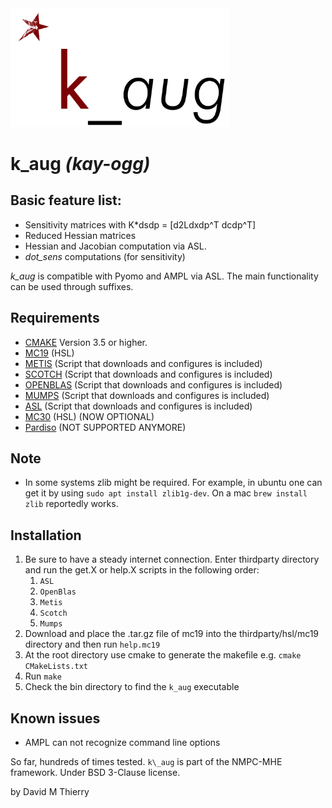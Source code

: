 <img src="/docs/kauglogo.png" alt="Drawing" width="350px"/>

# k\_aug *(kay-ogg)*

## Basic feature list:

 * Sensitivity matrices with K*dsdp = [d2Ldxdp^T dcdp^T]
 * Reduced Hessian  matrices
 * Hessian and Jacobian computation via ASL.
 * *dot_sens* computations (for sensitivity)
 
*k\_aug* is compatible with Pyomo and AMPL via ASL. The main functionality can be used through suffixes. 

## Requirements
 * [CMAKE](https://cmake.org/) Version 3.5 or higher.
 * [MC19](http://www.hsl.rl.ac.uk/download/MC19/1.0.0/a/) (HSL)
 * [METIS](http://glaros.dtc.umn.edu/gkhome/metis/metis/overview) (Script that downloads and configures is included)
 * [SCOTCH](https://www.labri.fr/perso/pelegrin/scotch/) (Script that downloads and configures is included)
 * [OPENBLAS](https://www.openblas.net/) (Script that downloads and configures is included)
 * [MUMPS](http://mumps.enseeiht.fr/) (Script that downloads and configures is included)
 * [ASL](https://ampl.com/resources/hooking-your-solver-to-ampl/) (Script that downloads and configures is included) 
 * [MC30](http://www.hsl.rl.ac.uk/catalogue/mc30.html) (HSL) (NOW OPTIONAL)
 * [Pardiso](https://pardiso-project.org/) (NOT SUPPORTED ANYMORE)

## Note
 * In some systems zlib might be required. For example, in ubuntu one can get it by using `sudo apt install zlib1g-dev`. On a mac `brew install zlib` reportedly works.

## Installation
 1. Be sure to have a steady internet connection. Enter thirdparty directory and run the get.X or help.X scripts in the following order: 
    1. `ASL`
    2. `OpenBlas`
    3. `Metis`
    4. `Scotch`
    5. `Mumps`
 2. Download and place the .tar.gz file of mc19 into the thirdparty/hsl/mc19 directory and then run `help.mc19`
 3. At the root directory use cmake to generate the makefile e.g. `cmake CMakeLists.txt`
 4. Run `make`
 5. Check the bin directory to find the `k_aug` executable

## Known issues
 * AMPL can not recognize command line options
 
So far, hundreds of times tested.
`k\_aug` is part of the NMPC-MHE framework. Under BSD 3-Clause license.

by David M Thierry
